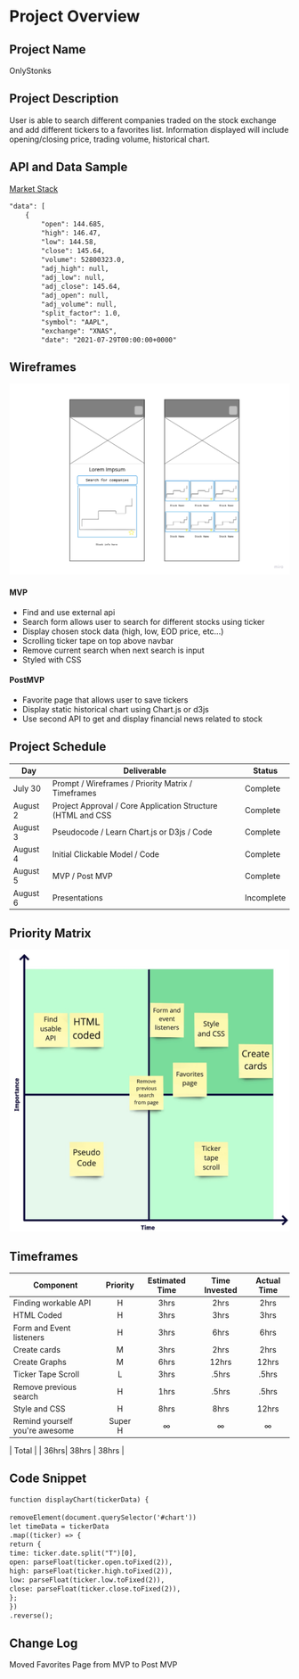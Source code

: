 # Project Overview

## Project Name

OnlyStonks

## Project Description

User is able to search different companies traded on the stock exchange and add different tickers to a favorites list. Information displayed will include opening/closing price, trading volume, historical chart.

## API and Data Sample

[Market Stack](https://marketstack.com/)

    "data": [
        {
            "open": 144.685,
            "high": 146.47,
            "low": 144.58,
            "close": 145.64,
            "volume": 52800323.0,
            "adj_high": null,
            "adj_low": null,
            "adj_close": 145.64,
            "adj_open": null,
            "adj_volume": null,
            "split_factor": 1.0,
            "symbol": "AAPL",
            "exchange": "XNAS",
            "date": "2021-07-29T00:00:00+0000"

## Wireframes

![Mobile wireframe](https://github.com/myfriendpaul/Only-Stonks/blob/main/OnlyStonks/readme/Wireframing%20Template%20(5).jpg)

#### MVP

- Find and use external api
- Search form allows user to search for different stocks using ticker
- Display chosen stock data (high, low, EOD price, etc...)
- Scrolling ticker tape on top above navbar
- Remove current search when next search is input
- Styled with CSS

#### PostMVP

- Favorite page that allows user to save tickers
- Display static historical chart using Chart.js or d3js
- Use second API to get and display financial news related to stock

## Project Schedule

| Day      | Deliverable                                                 | Status     |
| -------- | ----------------------------------------------------------- | ---------- |
| July 30  | Prompt / Wireframes / Priority Matrix / Timeframes          | Complete   |
| August 2 | Project Approval / Core Application Structure (HTML and CSS | Complete   |
| August 3 | Pseudocode / Learn Chart.js or D3js / Code                  | Complete   |
| August 4 | Initial Clickable Model / Code                              | Complete   |
| August 5 | MVP / Post MVP                                              | Complete   |
| August 6 | Presentations                                               | Incomplete |

## Priority Matrix

![Priority Matrix](https://github.com/myfriendpaul/Only-Stonks/blob/main/OnlyStonks/readme/Priority%20Matrix%20Template%20(7).jpg)

## Timeframes

| Component                      | Priority | Estimated Time | Time Invested | Actual Time |
| ------------------------------ | :------: | :------------: | :-----------: | :---------: |
| Finding workable API           |    H     |      3hrs      |     2hrs      |    2hrs     |
| HTML Coded                     |    H     |      3hrs      |     3hrs      |    3hrs     |
| Form and Event listeners       |    H     |      3hrs      |     6hrs      |    6hrs     |
| Create cards                   |    M     |      3hrs      |     2hrs      |    2hrs     |
| Create Graphs                  |    M     |      6hrs      |     12hrs     |    12hrs    |
| Ticker Tape Scroll             |    L     |      3hrs      |     .5hrs     |    .5hrs    |
| Remove previous search         |    H     |      1hrs      |     .5hrs     |    .5hrs    |
| Style and CSS                  |    H     |      8hrs      |     8hrs      |    12hrs    |
| Remind yourself you're awesome | Super H  |       ∞        |       ∞       |      ∞      |

| Total | | 36hrs| 38hrs | 38hrs |

## Code Snippet

    function displayChart(tickerData) {

    removeElement(document.querySelector('#chart'))
    let timeData = tickerData
    .map((ticker) => {
    return {
    time: ticker.date.split("T")[0],
    open: parseFloat(ticker.open.toFixed(2)),
    high: parseFloat(ticker.high.toFixed(2)),
    low: parseFloat(ticker.low.toFixed(2)),
    close: parseFloat(ticker.close.toFixed(2)),
    };
    })
    .reverse();

## Change Log

Moved Favorites Page from MVP to Post MVP
